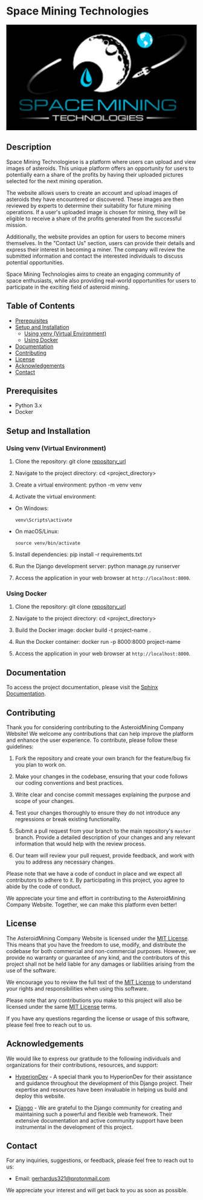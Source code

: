 # Space Mining Technologies

![Alt Text](asteroidmining/website/static/logo.png)

## Description

Space Mining Technologiese is a platform where users can upload and view images of asteroids. This unique platform offers an opportunity for users to potentially earn a share of the profits by having their uploaded pictures selected for the next mining operation.

The website allows users to create an account and upload images of asteroids they have encountered or discovered. These images are then reviewed by experts to determine their suitability for future mining operations. If a user's uploaded image is chosen for mining, they will be eligible to receive a share of the profits generated from the successful mission.

Additionally, the website provides an option for users to become miners themselves. In the "Contact Us" section, users can provide their details and express their interest in becoming a miner. The company will review the submitted information and contact the interested individuals to discuss potential opportunities.

Space Mining Technologies aims to create an engaging community of space enthusiasts, while also providing real-world opportunities for users to participate in the exciting field of asteroid mining.

## Table of Contents

- [Prerequisites](#prerequisites)
- [Setup and Installation](#setup-and-installation)
  - [Using venv (Virtual Environment)](#using-venv-virtual-environment)
  - [Using Docker](#using-docker)
- [Documentation](#documentation)
- [Contributing](#contributing)
- [License](#license)
- [Acknowledgements](#acknowledgements)
- [Contact](#contact)

## Prerequisites

- Python 3.x
- Docker

## Setup and Installation

### Using venv (Virtual Environment)

1. Clone the repository:
  git clone [repository_url](https://github.com/the-mighty-ashura/Capstone_Django/tree/master)


2. Navigate to the project directory:
  cd <project_directory>


3. Create a virtual environment:
  python -m venv venv


4. Activate the virtual environment:
- On Windows:
  ```
  venv\Scripts\activate
  ```
- On macOS/Linux:
  ```
  source venv/bin/activate
  ```

5. Install dependencies:
  pip install -r requirements.txt


6. Run the Django development server:
  python manage.py runserver


7. Access the application in your web browser at `http://localhost:8000`.

### Using Docker

1. Clone the repository:
  git clone [repository_url](https://github.com/the-mighty-ashura/Capstone_Django/tree/master)


2. Navigate to the project directory:
  cd <project_directory>


3. Build the Docker image:
  docker build -t project-name .


4. Run the Docker container:
  docker run -p 8000:8000 project-name


5. Access the application in your web browser at `http://localhost:8000`.


## Documentation

To access the project documentation, please visit the [Sphinx Documentation](https://example.com/path/to/documentation/index.html).


## Contributing

Thank you for considering contributing to the AsteroidMining Company Website! We welcome any contributions that can help improve the platform and enhance the user experience. To contribute, please follow these guidelines:

1. Fork the repository and create your own branch for the feature/bug fix you plan to work on.

2. Make your changes in the codebase, ensuring that your code follows our coding conventions and best practices.

3. Write clear and concise commit messages explaining the purpose and scope of your changes.

4. Test your changes thoroughly to ensure they do not introduce any regressions or break existing functionality.

5. Submit a pull request from your branch to the main repository's `master` branch. Provide a detailed description of your changes and any relevant information that would help with the review process.

6. Our team will review your pull request, provide feedback, and work with you to address any necessary changes.

Please note that we have a code of conduct in place and we expect all contributors to adhere to it. By participating in this project, you agree to abide by the code of conduct.

We appreciate your time and effort in contributing to the AsteroidMining Company Website. Together, we can make this platform even better!


## License

The AsteroidMining Company Website is licensed under the [MIT License](https://opensource.org/licenses/MIT). This means that you have the freedom to use, modify, and distribute the codebase for both commercial and non-commercial purposes. However, we provide no warranty or guarantee of any kind, and the contributors of this project shall not be held liable for any damages or liabilities arising from the use of the software.

We encourage you to review the full text of the [MIT License](https://opensource.org/licenses/MIT) to understand your rights and responsibilities when using this software.

Please note that any contributions you make to this project will also be licensed under the same [MIT License](https://opensource.org/licenses/MIT) terms.

If you have any questions regarding the license or usage of this software, please feel free to reach out to us.


## Acknowledgements

We would like to express our gratitude to the following individuals and organizations for their contributions, resources, and support:

- [HyperionDev](https://www.hyperiondev.com) - A special thank you to HyperionDev for their assistance and guidance throughout the development of this Django project. Their expertise and resources have been invaluable in helping us build and deploy this website.

- [Django](https://www.djangoproject.com) - We are grateful to the Django community for creating and maintaining such a powerful and flexible web framework. Their extensive documentation and active community support have been instrumental in the development of this project.

## Contact

For any inquiries, suggestions, or feedback, please feel free to reach out to us:

- Email: gerhardus321@protonmail.com

We appreciate your interest and will get back to you as soon as possible.
